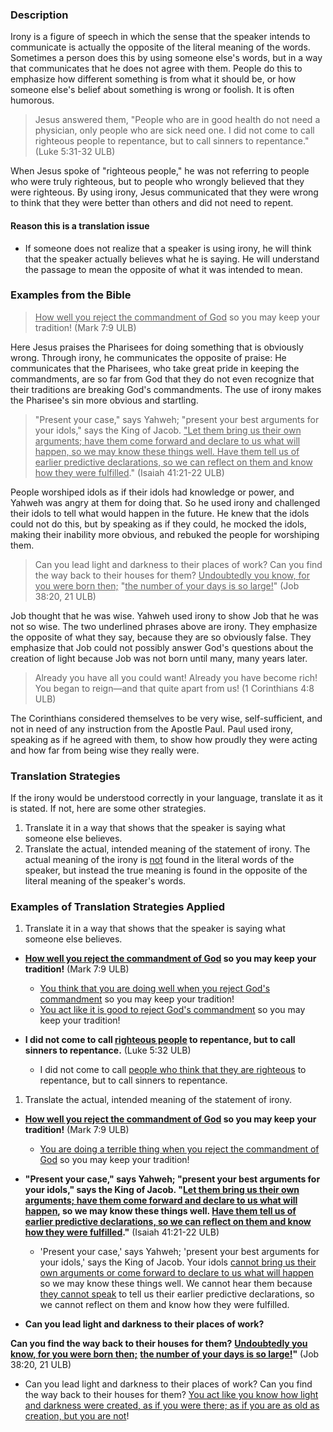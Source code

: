 
### Description

Irony is a figure of speech in which the sense that the speaker intends to communicate is actually the opposite of the literal meaning of the words. Sometimes a person does this by using someone else's words, but in a way that communicates that he does not agree with them. People do this to emphasize how different something is from what it should be, or how someone else's belief about something is wrong or foolish. It is often humorous.

>Jesus answered them, "People who are in good health do not need a physician, only people who are sick need one. I did not come to call righteous people to repentance, but to call sinners to repentance." (Luke 5:31-32 ULB)

When Jesus spoke of "righteous people," he was not referring to people who were truly righteous, but to people who wrongly believed that they were righteous. By using irony, Jesus communicated that they were wrong to think that they were better than others and did not need to repent.

#### Reason this is a translation issue

* If someone does not realize that a speaker is using irony, he will think that the speaker actually believes what he is saying. He will understand the passage to mean the opposite of what it was intended to mean.

### Examples from the Bible

><u>How well you reject the commandment of God</u> so you may keep your tradition! (Mark 7:9 ULB)

 Here Jesus praises the Pharisees for doing something that is obviously wrong. Through irony, he communicates the opposite of praise: He communicates that the Pharisees, who take great pride in keeping the commandments, are so far from God that they do not even recognize that their traditions are breaking God's commandments. The use of irony makes the Pharisee's sin more obvious and startling.

>"Present your case," says Yahweh; "present your best arguments for your idols," says the King of Jacob. <u>"Let them bring us their own arguments; have them come forward and declare to us what will happen, so we may know these things well. Have them tell us of earlier predictive declarations, so we can reflect on them and know how they were fulfilled</u>."  (Isaiah 41:21-22 ULB)

People worshiped idols as if their idols had knowledge or power, and Yahweh was angry at them for doing that. So he used irony and challenged their idols to tell what would happen in the future. He knew that the idols could not do this, but by speaking as if they could, he mocked the idols, making their inability more obvious, and rebuked the people for worshiping them.

>Can you lead light and darkness to their places of work?
>Can you find the way back to their houses for them?
><u>Undoubtedly you know, for you were born then;</u>
>"<u>the number of your days is so large!</u>" (Job 38:20, 21 ULB)

Job thought that he was wise. Yahweh used irony to show Job that he was not so wise. The two underlined phrases above are irony. They emphasize the opposite of what they say, because they are so obviously false. They emphasize that Job could not possibly answer God's questions about the creation of light because Job was not born until many, many years later.

>Already you have all you could want! Already you have become rich! You began to reign—and that quite apart from us! (1 Corinthians 4:8 ULB)

The Corinthians considered themselves to be very wise, self-sufficient, and not in need of any instruction from the Apostle Paul. Paul used irony, speaking as if he agreed with them, to show how proudly they were acting and how far from being wise they really were.

### Translation Strategies

If the irony would be understood correctly in your language, translate it as it is stated. If not, here are some other strategies.

1. Translate it in a way that shows that the speaker is saying what someone else believes.
1. Translate the actual, intended meaning of the statement of irony. The actual meaning of the irony is <u>not</u> found in the literal words of the speaker, but instead the true meaning is found in the opposite of the literal meaning of the speaker's words.

### Examples of Translation Strategies Applied

1. Translate it in a way that shows that the speaker is saying what someone else believes.

* **<u>How well you reject the commandment of God</u> so you may keep your tradition!** (Mark 7:9 ULB)
    * <u>You think that you are doing well when you reject God's commandment</u> so you may keep your tradition!
    * <u>You act like it is good to reject God's commandment</u> so you may keep your tradition!

* **I did not come to call <u>righteous people</u> to repentance, but to call sinners to repentance.** (Luke 5:32 ULB)
    * I did not come to call <u>people who think that they are righteous</u> to repentance, but to call sinners to repentance.

1. Translate the actual, intended meaning of the statement of irony.

* **<u>How well you reject the commandment of God</u> so you may keep your tradition!** (Mark 7:9 ULB)
    * <u>You are doing a terrible thing when you reject the commandment of God</u> so you may keep your tradition!

* **"Present your case," says Yahweh; "present your best arguments for your idols," says the King of Jacob. "<u>Let them bring us their own arguments; have them come forward and declare to us what will happen</u>, so we may know these things well. <u>Have them tell us of earlier predictive declarations, so we can reflect on them and know how they were fulfilled</u>."**  (Isaiah 41:21-22 ULB)
    * 'Present your case,' says Yahweh; 'present your best arguments for your idols,' says the King of Jacob. Your idols <u>cannot bring us their own arguments or come forward to  declare to us what will happen</u> so we may know these things well. We cannot hear them because <u>they cannot speak</u> to tell us their earlier predictive declarations, so we cannot reflect on them and know how they were fulfilled.

* **Can you lead light and darkness to their places of work?**

**Can you find the way back to their houses for them?**
**<u>Undoubtedly you know, for you were born then;</u>**
**<u>the number of your days is so large!</u>"** (Job 38:20, 21 ULB)

* Can you lead light and darkness to their places of work? Can you find the way back to their houses for them? <u>You act like you know how light and darkness were created, as if you were there; as if you are as old as creation, but you are not</u>!

